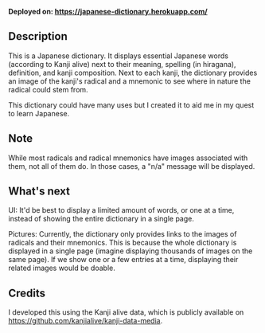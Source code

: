 **Deployed on: https://japanese-dictionary.herokuapp.com/**

## Description
This is a Japanese dictionary. It displays essential Japanese words (according to Kanji alive) next to their meaning, spelling (in hiragana), definition, and kanji composition. Next to each kanji, the dictionary provides an image of the kanji's radical and a mnemonic to see where in nature the radical could stem from.

This dictionary could have many uses but I created it to aid me in my quest to learn Japanese.

## Note
While most radicals and radical mnemonics have images associated with them, not all of them do. In those cases, a "n/a" message will be displayed.

## What's next
UI: It'd be best to display a limited amount of words, or one at a time, instead of showing the entire dictionary in a single page.

Pictures: Currently, the dictionary only provides links to the images of radicals and their mnemonics. This is because the whole dictionary is displayed in a single page (imagine displaying thousands of images on the same page). If we show one or a few entries at a time, displaying their related images would be doable.

## Credits
I developed this using the Kanji alive data, which is publicly available on https://github.com/kanjialive/kanji-data-media.
